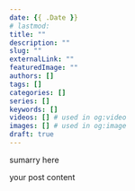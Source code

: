 ```yaml
---
date: {{ .Date }}
# lastmod:
title: ""
description: ""
slug: ""
externalLink: ""
featuredImage: ""
authors: []
tags: []
categories: []
series: []
keywords: []
videos: [] # used in og:video
images: [] # used in og:image
draft: true
---
```


sumarry here

<!--more-->

your post content
